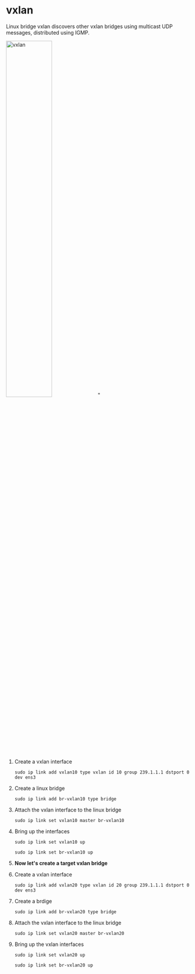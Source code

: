 # vxlan 

Linux bridge vxlan discovers other vxlan bridges using multicast UDP messages, distributed using IGMP.

<img src="https://labs.alta3.com/courses/sd-wan/images/vxlan/Slide1.PNG" alt="vxlan" width="50%" >"


1. Create a vxlan interface

    `sudo ip link add vxlan10 type vxlan id 10 group 239.1.1.1 dstport 0 dev ens3`
    
0. Create a linux bridge    

    `sudo ip link add br-vxlan10 type bridge`

0. Attach the vxlan interface to the linux bridge

    `sudo ip link set vxlan10 master br-vxlan10`
    
0. Bring up the interfaces
 
    `sudo ip link set vxlan10 up`
    
    `sudo ip link set br-vxlan10 up`
    

0. **Now let's create a target vxlan bridge**

0. Create a vxlan interface

    `sudo ip link add vxlan20 type vxlan id 20 group 239.1.1.1 dstport 0 dev ens3`

0. Create a brdige

    `sudo ip link add br-vxlan20 type bridge`
    
0. Attach the vxlan interface to the linux bridge

    `sudo ip link set vxlan20 master br-vxlan20`

0. Bring up the vxlan interfaces
    
    `sudo ip link set vxlan20 up`
    
    `sudo ip link set br-vxlan20 up`
